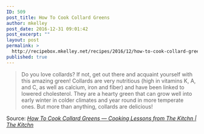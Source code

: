 ```yaml
---
ID: 509
post_title: How To Cook Collard Greens
author: mkelley
post_date: 2016-12-31 09:01:42
post_excerpt: ""
layout: post
permalink: >
  http://recipebox.mkelley.net/recipes/2016/12/how-to-cook-collard-greens/
published: true
---
```

<blockquote>Do you love collards? If not, get out there and acquaint yourself with this amazing green! Collards are very nutritious (high in vitamins K, A, and C, as well as calcium, iron and fiber) and have been linked to lowered cholesterol. They are a hearty green that can grow well into early winter in colder climates and year round in more temperate ones. But more than anything, collards are delicious!</blockquote>
Source: <em><a href="http://www.thekitchn.com/how-to-cook-tender-silky-collard-greens-cooking-lessons-from-the-kitchn-179704">How To Cook Collard Greens — Cooking Lessons from The Kitchn | The Kitchn</a></em>